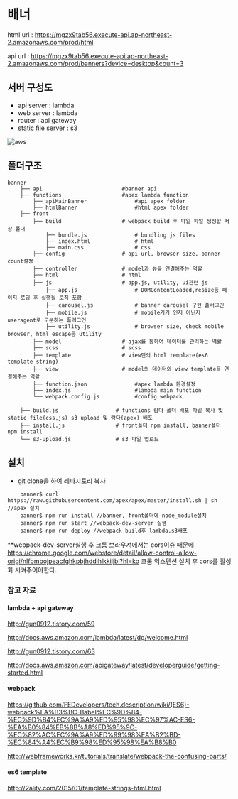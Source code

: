 # 배너

html url : https://mgzx9tab56.execute-api.ap-northeast-2.amazonaws.com/prod/html

api url : https://mgzx9tab56.execute-api.ap-northeast-2.amazonaws.com/prod/banners?device=desktop&count=3

## 서버 구성도
- api server : lambda
- web server : lambda
- router : api gateway
- static file server : s3


![aws](https://s3.ap-northeast-2.amazonaws.com/seye2/image/aws.001.png)


## 폴더구조
    banner
        ├── api                         #banner api
        ├── functions                   #apex lambda function
            ├── apiMainBanner               #api apex folder
            ├── htmlBanner                  #html apex folder
        ├── front
            ├── build                   # webpack build 후 파일 파일 생성할 저장 폴더
                ├── bundle.js               # bundling js files
                ├── index.html              # html
                ├── main.css                # css
            ├── config                  # api url, browser size, banner count설정
            ├── controller              # model과 뷰를 연결해주는 역활
            ├── html                    # html
            ├── js                      # app.js, utility, ui관련 js
                ├── app.js                  # DOMContentLoaded,resize등 페이지 로딩 후 실행될 로직 포함
                ├── carousel.js             # banner carousel 구현 플러그인
                ├── mobile.js               # mobile기기 인지 아닌지 useragent로 구분하는 플러그인
                ├── utility.js              # browser size, check mobile browser, html escape등 utility
            ├── model                   # ajax를 통하여 데이터를 관리하는 역활
            ├── scss                    # scss
            ├── template                # view단의 html template(es6 template string)
            ├── view                    # model의 데이터와 view template을 연결해주는 역활
            ├── function.json               #apex lambda 환경설정
            ├── index.js                    #lambda main function
            └── webpack.config.js           #config webpack

        ├── build.js                  # functions 람다 폴더 배포 파일 복사 및 static file(css,js) s3 upload 및 람다(apex) 배포
        ├── install.js                # front폴더 npm install, banner폴더 npm install
        └── s3-upload.js              # s3 파일 업로드

## 설치
- git clone을 하여 레파지토리 복사

```
    banner$ curl https://raw.githubusercontent.com/apex/apex/master/install.sh | sh //apex 설치
    banner$ npm run install //banner, front폴더에 node_module설치
    banner$ npm run start //webpack-dev-server 실행
    banner$ npm run deploy //webpack build후 lambda,s3배포
```

**webpack-dev-server실행 후 크롬 브라우져에서는 cors이슈 때문에
https://chrome.google.com/webstore/detail/allow-control-allow-origi/nlfbmbojpeacfghkpbjhddihlkkiljbi?hl=ko
크롬 익스텐션 설치 후 cors를 활성화 시켜주어야한다.

### 참고 자료

#### lambda + api gateway
http://gun0912.tistory.com/59

http://docs.aws.amazon.com/lambda/latest/dg/welcome.html

http://gun0912.tistory.com/63

http://docs.aws.amazon.com/apigateway/latest/developerguide/getting-started.html


#### webpack
https://github.com/FEDevelopers/tech.description/wiki/(ES6)-webpack%EA%B3%BC-Babel%EC%9D%84-%EC%9D%B4%EC%9A%A9%ED%95%98%EC%97%AC-ES6-%EA%B0%84%EB%8B%A8%ED%95%9C-%EC%82%AC%EC%9A%A9%ED%99%98%EA%B2%BD-%EC%84%A4%EC%B9%98%ED%95%98%EA%B8%B0

http://webframeworks.kr/tutorials/translate/webpack-the-confusing-parts/


#### es6 template
http://2ality.com/2015/01/template-strings-html.html

